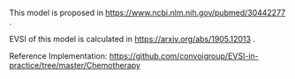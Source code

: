 This model is proposed in https://www.ncbi.nlm.nih.gov/pubmed/30442277 .

EVSI of this model is calculated in https://arxiv.org/abs/1905.12013 .

Reference Implementation: https://github.com/convoigroup/EVSI-in-practice/tree/master/Chemotherapy